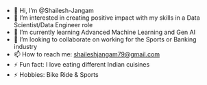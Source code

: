 - 👋 Hi, I’m @Shailesh-Jangam
- 👀 I’m interested in creating positive impact with my skills in a Data Scientist/Data Engineer role
- 🌱 I’m currently learning Advanced Machine Learning and Gen AI
- 💞️ I’m looking to collaborate on working for the Sports or Banking industry
- 📫 How to reach me: shaileshjangam79@gmail.com
- ⚡ Fun fact: I love eating different Indian cuisines
- ⚡ Hobbies: Bike Ride & Sports

<!---
Shailesh-Jangam/Shailesh-Jangam is a ✨ special ✨ repository because its `README.md` (this file) appears on your GitHub profile.
You can click the Preview link to take a look at your changes.
--->
